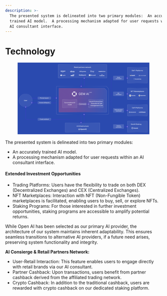 ```yaml
---
description: >-
  The presented system is delineated into two primary modules:  An accurately
  trained AI model.  A processing mechanism adapted for user requests within an
  AI consultant interface.
---
```


# Technology

<figure><img src="../.gitbook/assets/Frame 13.png" alt=""><figcaption></figcaption></figure>

The presented system is delineated into two primary modules:

* An accurately trained AI model.
* A processing mechanism adapted for user requests within an AI consultant interface.



#### Extended Investment Opportunities <a href="#extended-investment-opportunities" id="extended-investment-opportunities"></a>

* Trading Platforms: Users have the flexibility to trade on both DEX (Decentralized Exchanges) and CEX (Centralized Exchanges).
* NFT Marketplaces: Interaction with NFT (Non-Fungible Token) marketplaces is facilitated, enabling users to buy, sell, or explore NFTs.
* Staking Programs: For those interested in further investment opportunities, staking programs are accessible to amplify potential returns.

While Open AI has been selected as our primary AI provider, the architecture of our system maintains inherent adaptability. This ensures seamless transitions to alternative AI providers, if a future need arises, preserving system functionality and integrity.



**AI Consierge & Retail Partners Network:**&#x20;

* User-Retail Interaction: This feature enables users to engage directly with retail brands via our AI consultant.
* Partner Cashback: Upon transactions, users benefit from partner cashback derived from the affiliated trading network.
* Crypto Cashback: In addition to the traditional cashback, users are rewarded with crypto cashback on our dedicated staking platform.
